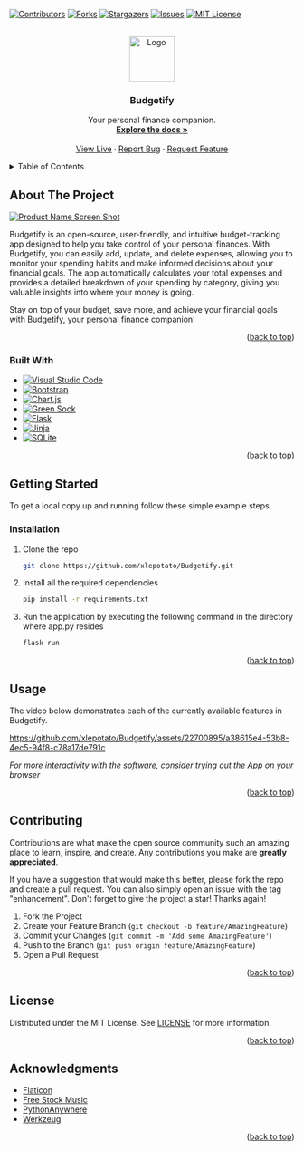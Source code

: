 <a name="readme-top"></a>



[![Contributors][contributors-shield]][contributors-url]
[![Forks][forks-shield]][forks-url]
[![Stargazers][stars-shield]][stars-url]
[![Issues][issues-shield]][issues-url]
[![MIT License][license-shield]][license-url]



<!-- PROJECT LOGO -->
<br />
<div align="center">
  <a href="https://budgetifyapp.pythonanywhere.com/">
    <img src="static/favicon.ico" alt="Logo" width="80" height="80">
  </a>

<h3 align="center">Budgetify</h3>

  <p align="center">
    Your personal finance companion.
    <br />
    <a href="#about-the-project"><strong>Explore the docs »</strong></a>
    <br />
    <br />
    <a href="https://budgetifyapp.pythonanywhere.com/">View Live</a>
    ·
    <a href="https://github.com/xlepotato/Budgetify/issues">Report Bug</a>
    ·
    <a href="https://github.com/xlepotato/Budgetify/issues">Request Feature</a>
  </p>
</div>



<!-- TABLE OF CONTENTS -->
<details>
  <summary>Table of Contents</summary>
  <ol>
    <li>
      <a href="#about-the-project">About The Project</a>
      <ul>
        <li><a href="#built-with">Built With</a></li>
      </ul>
    </li>
    <li>
      <a href="#getting-started">Getting Started</a>
      <ul>
        <li><a href="#installation">Installation</a></li>
      </ul>
    </li>
    <li><a href="#usage">Usage</a></li>
    <li><a href="#contributing">Contributing</a></li>
    <li><a href="#license">License</a></li>
    <li><a href="#acknowledgments">Acknowledgments</a></li>
  </ol>
</details>



<!-- ABOUT THE PROJECT -->
## About The Project

[![Product Name Screen Shot][product-screenshot]](https://budgetifyapp.pythonanywhere.com/)

Budgetify is an open-source, user-friendly, and intuitive budget-tracking app designed to help you take control of your personal finances. With Budgetify, you can easily add, update, and delete expenses, allowing you to monitor your spending habits and make informed decisions about your financial goals. The app automatically calculates your total expenses and provides a detailed breakdown of your spending by category, giving you valuable insights into where your money is going.

Stay on top of your budget, save more, and achieve your financial goals with Budgetify, your personal finance companion!

<p align="right">(<a href="#readme-top">back to top</a>)</p>



### Built With

* [![Visual Studio Code][Visual Studio Code.com]][Visual Studio Code-url]
* [![Bootstrap][Bootstrap.com]][Bootstrap-url]
* [![Chart.js][Chart.js.com]][Chart.js-url]
* [![Green Sock][Green Sock.com]][Green Sock-url]
* [![Flask][Flask.com]][Flask-url]
* [![Jinja][Jinja.com]][Jinja-url]
* [![SQLite][SQLite.com]][SQLite-url]

<p align="right">(<a href="#readme-top">back to top</a>)</p>



<!-- GETTING STARTED -->
## Getting Started

To get a local copy up and running follow these simple example steps.

### Installation

1. Clone the repo
   ```sh
   git clone https://github.com/xlepotato/Budgetify.git
   ```
2. Install all the required dependencies
   ```sh
   pip install -r requirements.txt
   ```
3. Run the application by executing the following command in the directory where app.py resides
   ```sh
   flask run
   ```

<p align="right">(<a href="#readme-top">back to top</a>)</p>



<!-- USAGE EXAMPLES -->
## Usage

The video below demonstrates each of the currently available features in Budgetify. 

https://github.com/xlepotato/Budgetify/assets/22700895/a38615e4-53b8-4ec5-94f8-c78a17de791c

_For more interactivity with the software, consider trying out the [App](https://budgetifyapp.pythonanywhere.com/) on your browser_

<p align="right">(<a href="#readme-top">back to top</a>)</p>



<!-- CONTRIBUTING -->
## Contributing

Contributions are what make the open source community such an amazing place to learn, inspire, and create. Any contributions you make are **greatly appreciated**.

If you have a suggestion that would make this better, please fork the repo and create a pull request. You can also simply open an issue with the tag "enhancement".
Don't forget to give the project a star! Thanks again!

1. Fork the Project
2. Create your Feature Branch (`git checkout -b feature/AmazingFeature`)
3. Commit your Changes (`git commit -m 'Add some AmazingFeature'`)
4. Push to the Branch (`git push origin feature/AmazingFeature`)
5. Open a Pull Request

<p align="right">(<a href="#readme-top">back to top</a>)</p>



<!-- LICENSE -->
## License

Distributed under the MIT License. See [LICENSE](https://github.com/xlepotato/Budgetify/blob/main/LICENSE) for more information.

<p align="right">(<a href="#readme-top">back to top</a>)</p>



<!-- ACKNOWLEDGMENTS -->
## Acknowledgments

* [Flaticon](https://www.flaticon.com/)
* [Free Stock Music](https://www.free-stock-music.com)
* [PythonAnywhere](https://www.pythonanywhere.com/)
* [Werkzeug]()

<p align="right">(<a href="#readme-top">back to top</a>)</p>



<!-- MARKDOWN LINKS & IMAGES -->
<!-- https://www.markdownguide.org/basic-syntax/#reference-style-links -->
[contributors-shield]: https://img.shields.io/github/contributors/xlepotato/Budgetify.svg?style=for-the-badge
[contributors-url]: https://github.com/xlepotato/Budgetify/graphs/contributors
[forks-shield]: https://img.shields.io/github/forks/xlepotato/Budgetify.svg?style=for-the-badge
[forks-url]: https://github.com/xlepotato/Budgetify/network/members
[stars-shield]: https://img.shields.io/github/stars/xlepotato/Budgetify.svg?style=for-the-badge
[stars-url]: https://github.com/xlepotato/Budgetify/stargazers
[issues-shield]: https://img.shields.io/github/issues/xlepotato/Budgetify.svg?style=for-the-badge
[issues-url]: https://github.com/xlepotato/Budgetify/issues
[license-shield]: https://img.shields.io/github/license/xlepotato/Budgetify.svg?style=for-the-badge
[license-url]: https://github.com/xlepotato/Budgetify/blob/main/LICENSE
[linkedin-shield]: https://img.shields.io/badge/-LinkedIn-black.svg?style=for-the-badge&logo=linkedin&colorB=555
[linkedin-url]: https://linkedin.com/in/linkedin_username
[product-screenshot]: https://github.com/xlepotato/Budgetify/assets/22700895/a3ebf55c-03ed-466b-8cd6-baeb0967bfd9
[Bootstrap.com]: https://img.shields.io/badge/Bootstrap-563D7C?style=for-the-badge&logo=bootstrap&logoColor=white
[Bootstrap-url]: https://getbootstrap.com
[SQLite.com]: https://img.shields.io/badge/sqlite-%2307405e.svg?style=for-the-badge&logo=sqlite&logoColor=white
[SQLite-url]: https://www.sqlite.org/
[Chart.js.com]: https://img.shields.io/badge/chart.js-F5788D.svg?style=for-the-badge&logo=chart.js&logoColor=white
[Chart.js-url]: https://www.chartjs.org/docs/latest/
[Flask.com]: https://img.shields.io/badge/flask-%23000.svg?style=for-the-badge&logo=flask&logoColor=white
[Flask-url]: https://flask.palletsprojects.com/en/2.3.x/
[Green Sock.com]: https://img.shields.io/badge/green%20sock-88CE02?style=for-the-badge&logo=greensock&logoColor=white
[Green Sock-url]: https://greensock.com/
[Jinja.com]: https://img.shields.io/badge/jinja-white.svg?style=for-the-badge&logo=jinja&logoColor=black
[Jinja-url]: https://jinja.palletsprojects.com/en/3.1.x/
[Visual Studio Code.com]: https://img.shields.io/badge/Visual%20Studio%20Code-0078d7.svg?style=for-the-badge&logo=visual-studio-code&logoColor=white
[Visual Studio Code-url]: https://code.visualstudio.com/
